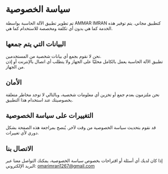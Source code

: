 # سياسة الخصوصية

تم تطوير تطبيق الآلة الحاسبة بواسطة AMMAR IMRAN كتطبيق مجاني. يتم توفير هذه الخدمة كما هي بدون أي تكلفة ومخصصة للاستخدام كما هي.

## البيانات التي يتم جمعها

نحن لا نقوم بجمع أي بيانات شخصية من المستخدمين.  
تطبيق الآلة الحاسبة يعمل بالكامل محليًا على الجهاز ولا يتطلب أي اتصال بالإنترنت أو إذن من الجهاز.

## الأمان

نحن ملتزمون بعدم جمع أو تخزين أي معلومات شخصية، وبالتالي لا توجد مخاطر متعلقة بخصوصيتك عند استخدام هذا التطبيق.

## التغييرات على سياسة الخصوصية

قد نقوم بتحديث سياسة الخصوصية من وقت لآخر. يُنصح بمراجعة هذه الصفحة بشكل دوري لأي تغييرات.

## الاتصال بنا

إذا كان لديك أي أسئلة أو اقتراحات بخصوص سياسة الخصوصية، يمكنك التواصل معنا عبر البريد الإلكتروني: 
omarimran1267@gmail.com 
